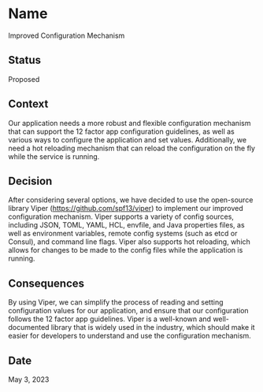 # Name
Improved Configuration Mechanism

## Status
Proposed

## Context
Our application needs a more robust and flexible configuration mechanism that can support the 12 factor app configuration guidelines, as well as various ways to configure the application and set values. Additionally, we need a hot reloading mechanism that can reload the configuration on the fly while the service is running.

## Decision
After considering several options, we have decided to use the open-source library Viper (https://github.com/spf13/viper) to implement our improved configuration mechanism. Viper supports a variety of config sources, including JSON, TOML, YAML, HCL, envfile, and Java properties files, as well as environment variables, remote config systems (such as etcd or Consul), and command line flags. Viper also supports hot reloading, which allows for changes to be made to the config files while the application is running.

## Consequences
By using Viper, we can simplify the process of reading and setting configuration values for our application, and ensure that our configuration follows the 12 factor app guidelines. Viper is a well-known and well-documented library that is widely used in the industry, which should make it easier for developers to understand and use the configuration mechanism. 

## Date
May 3, 2023

